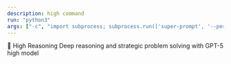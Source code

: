 ```yaml
---
description: high command
run: "python3"
args: ["-c", "import subprocess; subprocess.run(['super-prompt', '--persona-high'] + __import__('sys').argv[1:], input='${input}', text=True, check=False)"]
---
```


🧠 High Reasoning
Deep reasoning and strategic problem solving with GPT-5 high model
